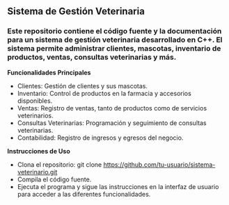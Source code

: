 ## Sistema de Gestión Veterinaria

### Este repositorio contiene el código fuente y la documentación para un sistema de gestión veterinaria desarrollado en C++. El sistema permite administrar clientes, mascotas, inventario de productos, ventas, consultas veterinarias y más.

**Funcionalidades Principales**
- Clientes: Gestión de clientes y sus mascotas.
- Inventario: Control de productos en la farmacia y accesorios disponibles.
- Ventas: Registro de ventas, tanto de productos como de servicios veterinarios.
- Consultas Veterinarias: Programación y seguimiento de consultas veterinarias.
- Contabilidad: Registro de ingresos y egresos del negocio.

**Instrucciones de Uso**
* Clona el repositorio: git clone https://github.com/tu-usuario/sistema-veterinario.git
* Compila el código fuente.
* Ejecuta el programa y sigue las instrucciones en la interfaz de usuario para acceder a las diferentes funcionalidades.
